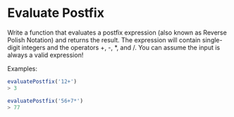 # Evaluate Postfix

Write a function that evaluates a postfix expression (also known as Reverse Polish Notation) and returns the result. The expression will contain single-digit integers and the operators +, -, *, and /. You can assume the input is always a valid expression!

Examples:

``` javascript
evaluatePostfix('12+')
> 3

evaluatePostfix('56+7*')
> 77
```
